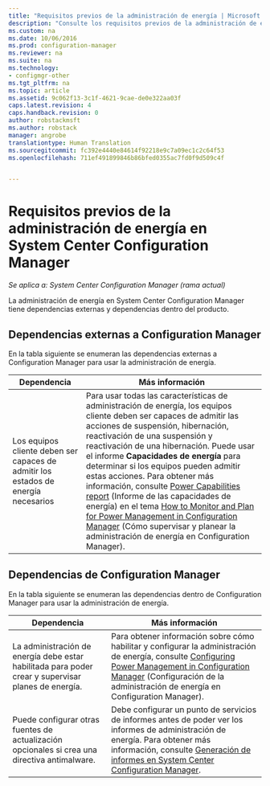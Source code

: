 ```yaml
---
title: "Requisitos previos de la administración de energía | Microsoft Docs"
description: "Consulte los requisitos previos de la administración de energía en System Center Configuration Manager."
ms.custom: na
ms.date: 10/06/2016
ms.prod: configuration-manager
ms.reviewer: na
ms.suite: na
ms.technology:
- configmgr-other
ms.tgt_pltfrm: na
ms.topic: article
ms.assetid: 9c062f13-3c1f-4621-9cae-de0e322aa03f
caps.latest.revision: 4
caps.handback.revision: 0
author: robstackmsft
ms.author: robstack
manager: angrobe
translationtype: Human Translation
ms.sourcegitcommit: fc392e4440e84614f92218e9c7a09ec1c2c64f53
ms.openlocfilehash: 711ef491899846b86bfed0355ac7fd0f9d509c4f


---
```

# <a name="prerequisites-for-power-management-in-system-center-configuration-manager"></a>Requisitos previos de la administración de energía en System Center Configuration Manager

*Se aplica a: System Center Configuration Manager (rama actual)*

La administración de energía en System Center Configuration Manager tiene dependencias externas y dependencias dentro del producto.  

## <a name="dependencies-external-to-configuration-manager"></a>Dependencias externas a Configuration Manager  
 En la tabla siguiente se enumeran las dependencias externas a Configuration Manager para usar la administración de energía.  

|Dependencia|Más información|  
|----------------|----------------------|  
|Los equipos cliente deben ser capaces de admitir los estados de energía necesarios|Para usar todas las características de administración de energía, los equipos cliente deben ser capaces de admitir las acciones de suspensión, hibernación, reactivación de una suspensión y reactivación de una hibernación. Puede usar el informe **Capacidades de energía** para determinar si los equipos pueden admitir estas acciones. Para obtener más información, consulte [Power Capabilities report](../../../../core/clients/manage/power/monitor-and-plan-for-power-management.md#BKMK_Capabilites) (Informe de las capacidades de energía) en el tema [How to Monitor and Plan for Power Management in Configuration Manager](../../../../core/clients/manage/power/monitor-and-plan-for-power-management.md) (Cómo supervisar y planear la administración de energía en Configuration Manager).|  

## <a name="configuration-manager-dependencies"></a>Dependencias de Configuration Manager  
 En la tabla siguiente se enumeran las dependencias dentro de Configuration Manager para usar la administración de energía.  

|Dependencia|Más información|  
|----------------|----------------------|  
|La administración de energía debe estar habilitada para poder crear y supervisar planes de energía.|Para obtener información sobre cómo habilitar y configurar la administración de energía, consulte [Configuring Power Management in Configuration Manager](../../../../core/clients/manage/power/configuring-power-management.md) (Configuración de la administración de energía en Configuration Manager).|  
|Puede configurar otras fuentes de actualización opcionales si crea una directiva antimalware.|Debe configurar un punto de servicios de informes antes de poder ver los informes de administración de energía. Para obtener más información, consulte [Generación de informes en System Center Configuration Manager](../../../../core/servers/manage/reporting.md).|  



<!--HONumber=Dec16_HO3-->


